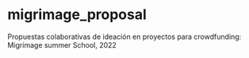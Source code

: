 # migrimage_proposal
Propuestas colaborativas de ideación en proyectos para crowdfunding: Migrimage summer School, 2022

